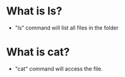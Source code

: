 # What is ls?
- "ls" command will list all files in the folder

# What is cat?
- "cat" command will access the file. 
